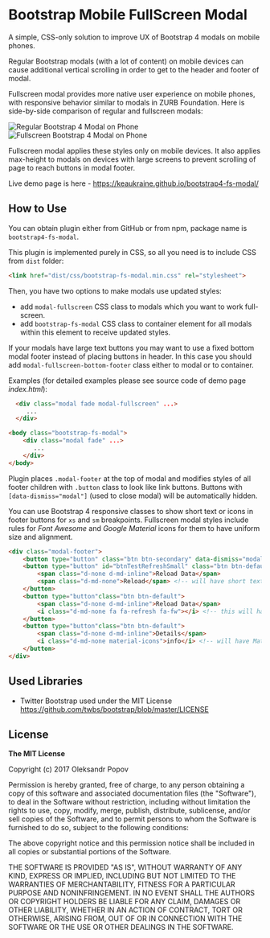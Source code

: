# Bootstrap Mobile FullScreen Modal
A simple, CSS-only solution to improve UX of Bootstrap 4 modals on mobile phones.

Regular Bootstrap modals (with a lot of content) on mobile devices can cause additional vertical scrolling in order to get to the header and footer of modal.

Fullscreen modal provides more native user experience on mobile phones, with responsive behavior similar to modals in ZURB Foundation. Here is side-by-side comparison of regular and fullscreen modals:

![Regular Bootstrap 4 Modal on Phone](https://i.imgur.com/cjo0RQN.gif)
![Fullscreen Bootstrap 4 Modal on Phone](https://i.imgur.com/Hx0zp9w.gif)

Fullscreen modal applies these styles only on mobile devices. It also applies max-height to modals on devices with large screens to prevent scrolling of page to reach buttons in modal footer.

Live demo page is here - https://keaukraine.github.io/bootstrap4-fs-modal/

## How to Use

You can obtain plugin either from GitHub or from npm, package name is `bootstrap4-fs-modal`.

This plugin is implemented purely in CSS, so all you need is to include CSS from `dist` folder:

```html
<link href="dist/css/bootstrap-fs-modal.min.css" rel="stylesheet">
```

Then, you have two options to make modals use updated styles:
 * add `modal-fullscreen` CSS class to modals which you want to work full-screen.
 * add `bootstrap-fs-modal` CSS class to container element for all modals within this element to receive updated styles.

If your modals have large text buttons you may want to use a fixed bottom modal footer instead of placing buttons in header. In this case you should add `modal-fullscreen-bottom-footer` class either to modal or to container.

Examples (for detailed examples please see source code of demo page *index.html*):

```html
  <div class="modal fade modal-fullscreen" ...>
     ...
  </div>
```

```html
<body class="bootstrap-fs-modal">
    <div class="modal fade" ...>
       ...
    </div>
</body>
```

Plugin places `.modal-footer` at the top of modal and modifies styles of all footer children with `.button` class to look like link buttons. Buttons with `[data-dismiss="modal"]` (used to close modal) will be automatically hidden.

You can use Bootstrap 4 responsive classes to show short text or icons in footer buttons for `xs` and `sm` breakpoints.
Fullscreen modal styles include rules for *Font Awesome* and *Google Material* icons for them to have uniform size and alignment.

```html
<div class="modal-footer">
    <button type="button" class="btn btn-secondary" data-dismiss="modal">Close</button>  <!-- this button will be hidden -->
    <button type="button" id="btnTestRefreshSmall" class="btn btn-default">
        <span class="d-none d-md-inline">Reload Data</span>
        <span class="d-md-none">Reload</span> <!-- will have short text -->
    </button>
    <button type="button"class="btn btn-default">
        <span class="d-none d-md-inline">Reload Data</span>
        <i class="d-md-none fa fa-refresh fa-fw"></i> <!-- this will have FA icon -->
    </button>
    <button type="button"class="btn btn-default">
        <span class="d-none d-md-inline">Details</span>
        <i class="d-md-none material-icons">info</i> <!-- will have Material icon -->
    </button>
</div>
```

## Used Libraries
* Twitter Bootstrap used under the MIT License https://github.com/twbs/bootstrap/blob/master/LICENSE

## License

**The MIT License**

Copyright (c) 2017 Oleksandr Popov

Permission is hereby granted, free of charge, to any person obtaining a copy of this software and associated documentation files (the "Software"), to deal in the Software without restriction, including without limitation the rights to use, copy, modify, merge, publish, distribute, sublicense, and/or sell copies of the Software, and to permit persons to whom the Software is furnished to do so, subject to the following conditions:

The above copyright notice and this permission notice shall be included in all copies or substantial portions of the Software.

THE SOFTWARE IS PROVIDED "AS IS", WITHOUT WARRANTY OF ANY KIND, EXPRESS OR IMPLIED, INCLUDING BUT NOT LIMITED TO THE WARRANTIES OF MERCHANTABILITY, FITNESS FOR A PARTICULAR PURPOSE AND NONINFRINGEMENT. IN NO EVENT SHALL THE AUTHORS OR COPYRIGHT HOLDERS BE LIABLE FOR ANY CLAIM, DAMAGES OR OTHER LIABILITY, WHETHER IN AN ACTION OF CONTRACT, TORT OR OTHERWISE, ARISING FROM, OUT OF OR IN CONNECTION WITH THE SOFTWARE OR THE USE OR OTHER DEALINGS IN THE SOFTWARE.
